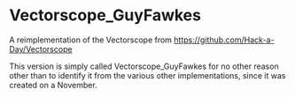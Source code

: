 # Vectorscope_GuyFawkes

A reimplementation of the Vectorscope from https://github.com/Hack-a-Day/Vectorscope

This version is simply called Vectorscope_GuyFawkes for no other reason other than to identify it from the various other implementations, since it was created on a November.
